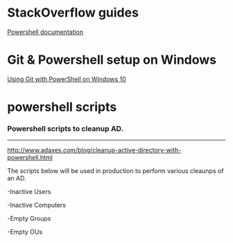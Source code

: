 # StackOverflow guides

[Powershell documentation](http://stackoverflow.com/documentation/powershell/topics)

# Git & Powershell setup on Windows

[Using Git with PowerShell on Windows 10](https://www.develves.net/blogs/asd/articles/using-git-with-powershell-on-windows-10/#configure-a-simple-git-powershell-command-window)


# powershell scripts

### Powershell scripts to cleanup AD.

---

http://www.adaxes.com/blog/cleanup-active-directory-with-powershell.html

The scripts below will be used in production to perform various cleaunps of an AD.

-Inactive Users

-Inactive Computers

-Empty Groups

-Empty OUs

